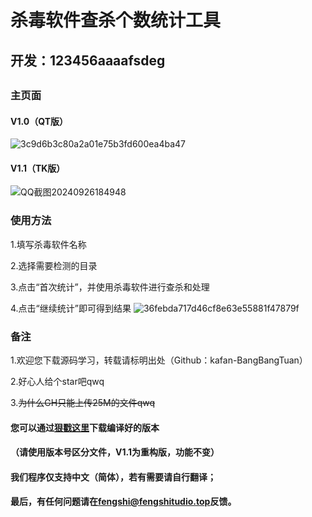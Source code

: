 # 杀毒软件查杀个数统计工具
## 开发：123456aaaafsdeg
## 
### 主页面
#### V1.0（QT版）
![3c9d6b3c80a2a01e75b3fd600ea4ba47](https://github.com/user-attachments/assets/2e5bf4fc-ccdf-4bab-8306-728fe823d3b6)

#### V1.1（TK版）
![QQ截图20240926184948](https://github.com/user-attachments/assets/0c0f117d-4966-4325-a5b9-4544a8a6679e)

### 使用方法
1.填写杀毒软件名称

2.选择需要检测的目录

3.点击“首次统计”，并使用杀毒软件进行查杀和处理

4.点击“继续统计”即可得到结果
![36febda717d46cf8e63e55881f47879f](https://github.com/user-attachments/assets/19cd75dd-d1f8-4931-b63d-383a43c9b61f)

### 备注
1.欢迎您下载源码学习，转载请标明出处（Github：kafan-BangBangTuan）

2.好心人给个star吧qwq

3.~~为什么GH只能上传25M的文件qwq~~

#### 您可以通过[狠戳这里](https://onedrive.live.com/?redeem=aHR0cHM6Ly8xZHJ2Lm1zL2YvYy9mMTA1ZDU3MjQ1NTFiY2Y0L0VxVkF0TkpnSDBCQnVaMURQTzN4TDVFQjRiaVJtR2YzMGNnTVNMZ3FfNGZzclE%5FZT1tNGl4bVU&id=F105D5724551BCF4%21sd2b440a51f604140b99d433cedf12f91&cid=F105D5724551BCF4)下载编译好的版本
#### （请使用版本号区分文件，V1.1为重构版，功能不变）
#### 我们程序仅支持中文（简体），若有需要请自行翻译；
#### 最后，有任何问题请在<fengshi@fengshitudio.top>反馈。


